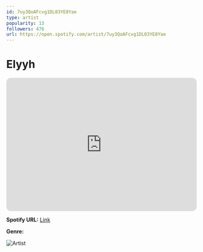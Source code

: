 ```yaml
---
id: 7uy3QoAFcvg1DL03YE8Yae
type: artist
popularity: 13
followers: 476
url: https://open.spotify.com/artist/7uy3QoAFcvg1DL03YE8Yae
---
```

# Elyyh

<iframe style="border-radius:12px" src="https://open.spotify.com/embed/artist/7uy3QoAFcvg1DL03YE8Yae" width="100%" height="352" frameBorder="0" allowfullscreen="" allow="autoplay; clipboard-write; encrypted-media; fullscreen; picture-in-picture" loading="lazy"></iframe>

**Spotify URL:** [Link](https://open.spotify.com/artist/7uy3QoAFcvg1DL03YE8Yae)

**Genre:** 

![Artist](https://i.scdn.co/image/ab6761610000e5eb78b6ab8e810cc06d52a857d4)
